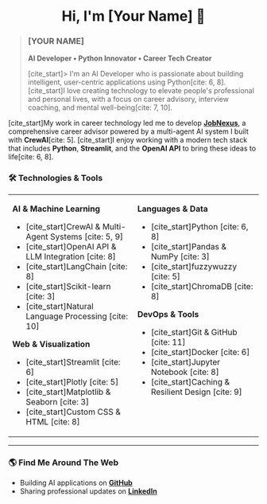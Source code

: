 <div align="center">

# Hi, I'm [Your Name] 👋

</div>

> ### **[YOUR NAME]**
>
> **AI Developer • Python Innovator • Career Tech Creator**
>
> [cite_start]> I'm an AI Developer who is passionate about building intelligent, user-centric applications using Python[cite: 6, 8]. [cite_start]I love creating technology to elevate people's professional and personal lives, with a focus on career advisory, interview coaching, and mental well-being[cite: 7, 10].

[cite_start]My work in career technology led me to develop **[JobNexus](https://github.com/ra189zor/jobnexus)**, a comprehensive career advisor powered by a multi-agent AI system I built with **CrewAI**[cite: 5]. [cite_start]I enjoy working with a modern tech stack that includes **Python**, **Streamlit**, and the **OpenAI API** to bring these ideas to life[cite: 6, 8].

### 🛠️ **Technologies & Tools**

<table width="100%">
<tr>
<td width="50%" valign="top">

**AI & Machine Learning**
- [cite_start]CrewAI & Multi-Agent Systems [cite: 5, 9]
- [cite_start]OpenAI API & LLM Integration [cite: 8]
- [cite_start]LangChain [cite: 8]
- [cite_start]Scikit-learn [cite: 3]
- [cite_start]Natural Language Processing [cite: 10]

**Web & Visualization**
- [cite_start]Streamlit [cite: 6]
- [cite_start]Plotly [cite: 5]
- [cite_start]Matplotlib & Seaborn [cite: 3]
- [cite_start]Custom CSS & HTML [cite: 8]

</td>
<td width="50%" valign="top">

**Languages & Data**
- [cite_start]Python [cite: 6, 8]
- [cite_start]Pandas & NumPy [cite: 3]
- [cite_start]fuzzywuzzy [cite: 5]
- [cite_start]ChromaDB [cite: 8]

**DevOps & Tools**
- [cite_start]Git & GitHub [cite: 11]
- [cite_start]Docker [cite: 6]
- [cite_start]Jupyter Notebook [cite: 8]
- [cite_start]Caching & Resilient Design [cite: 9]
</td>
</tr>
</table>

---

### 🌎 **Find Me Around The Web**

* Building AI applications on **[GitHub](https://github.com/ra189zor)**
* Sharing professional updates on **[LinkedIn](https://www.linkedin.com/in/abdullah-kaimkhani-09b1292b9/)**

